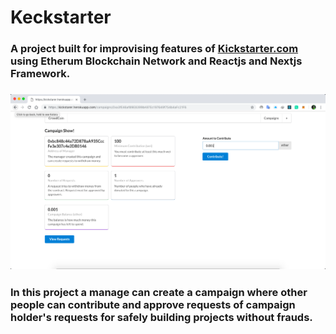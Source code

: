 # Keckstarter
### A project built for improvising features of [Kickstarter.com](https://www.kickstarter.com/) using Etherum Blockchain Network and Reactjs and Nextjs Framework.
### ![](https://raw.githubusercontent.com/Shritesh99/Kickstarter/master/images/img1.png)
### In this project a manage can create a campaign where other people can contribute and approve requests of campaign holder's requests for safely building projects without frauds.  

